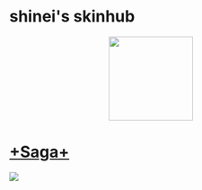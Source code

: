 # shinei's skinhub
<p align="center">
<a href="https://osu.ppy.sh/users/4579136">
  <img src="https://a.ppy.sh/4579136"  
       width="150"
       height="150"></a>
  
# [+Saga+](https://drive.google.com/file/d/1q1L8pS5pBNZAUx7kg0Z1t_LhTvY-UuHk/view)
[![](https://cdn.discordapp.com/attachments/1097920525558366339/1097921543528529981/screenshot304.jpg)](https://drive.google.com/file/d/1q1L8pS5pBNZAUx7kg0Z1t_LhTvY-UuHk/view)
